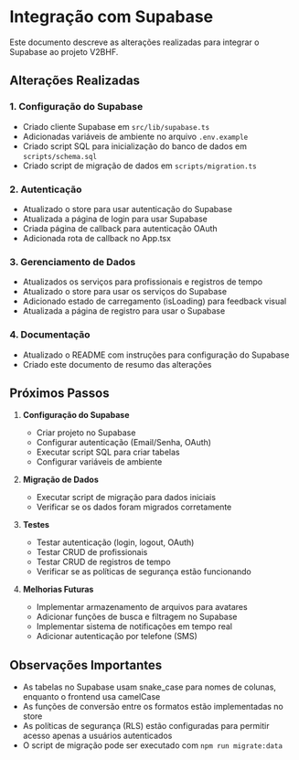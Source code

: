 # Integração com Supabase

Este documento descreve as alterações realizadas para integrar o Supabase ao projeto V2BHF.

## Alterações Realizadas

### 1. Configuração do Supabase
- Criado cliente Supabase em `src/lib/supabase.ts`
- Adicionadas variáveis de ambiente no arquivo `.env.example`
- Criado script SQL para inicialização do banco de dados em `scripts/schema.sql`
- Criado script de migração de dados em `scripts/migration.ts`

### 2. Autenticação
- Atualizado o store para usar autenticação do Supabase
- Atualizada a página de login para usar Supabase
- Criada página de callback para autenticação OAuth
- Adicionada rota de callback no App.tsx

### 3. Gerenciamento de Dados
- Atualizados os serviços para profissionais e registros de tempo
- Atualizado o store para usar os serviços do Supabase
- Adicionado estado de carregamento (isLoading) para feedback visual
- Atualizada a página de registro para usar o Supabase

### 4. Documentação
- Atualizado o README com instruções para configuração do Supabase
- Criado este documento de resumo das alterações

## Próximos Passos

1. **Configuração do Supabase**
   - Criar projeto no Supabase
   - Configurar autenticação (Email/Senha, OAuth)
   - Executar script SQL para criar tabelas
   - Configurar variáveis de ambiente

2. **Migração de Dados**
   - Executar script de migração para dados iniciais
   - Verificar se os dados foram migrados corretamente

3. **Testes**
   - Testar autenticação (login, logout, OAuth)
   - Testar CRUD de profissionais
   - Testar CRUD de registros de tempo
   - Verificar se as políticas de segurança estão funcionando

4. **Melhorias Futuras**
   - Implementar armazenamento de arquivos para avatares
   - Adicionar funções de busca e filtragem no Supabase
   - Implementar sistema de notificações em tempo real
   - Adicionar autenticação por telefone (SMS)

## Observações Importantes

- As tabelas no Supabase usam snake_case para nomes de colunas, enquanto o frontend usa camelCase
- As funções de conversão entre os formatos estão implementadas no store
- As políticas de segurança (RLS) estão configuradas para permitir acesso apenas a usuários autenticados
- O script de migração pode ser executado com `npm run migrate:data` 